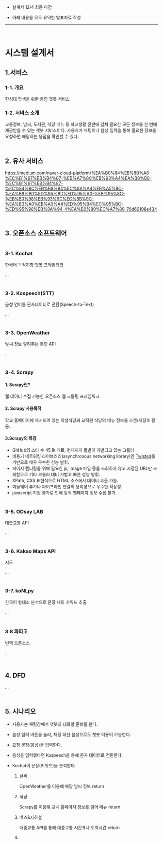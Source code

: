 * 설계서 12/4 최종 마감

* 아래 내용을 모두 요약한 발표자료 작성

<hr>

</br>

# 시스템 설계서

## 1.서비스

### 1-1. 개요

한성대 학생을 위한 통합 챗봇 서비스

### 1-2. 서비스 소개

교통정보, 날씨, 도서관, 식당 메뉴 등 학교생활 전반에 걸쳐 필요한 모든 정보를 한 번에 제공받을 수 있는 챗봇 서비스이다. 사용자가 채팅이나 음성 입력을 통해 필요한 정보를 요청하면 해당하는 응답을 확인할 수 있다.



## </br>2. 유사 서비스

https://medium.com/naver-cloud-platform/%EA%B0%84%EB%8B%A8-%EC%B1%97%EB%B4%87-%EB%A7%8C%EB%93%A4%EA%B8%B0-%EC%B1%97%EB%B4%87-%EC%84%9C%EB%B9%84%EC%8A%A4%EB%A5%BC-%EA%B8%B0%ED%9A%8D%ED%95%A0-%EB%95%8C-%EB%B0%98%EB%93%9C%EC%8B%9C-%EA%B3%A0%EB%A0%A4%ED%95%B4%EC%95%BC-%ED%95%98%EB%8A%94-4%EA%B0%80%EC%A7%80-70d66108e434



## </br>3. 오픈소스 소프트웨어

### </br>3-1. Kochat

한국어 목적지향 챗봇 프레임워크

...



### </br>3-2. Kospeech(STT)

음성 언어를 문자데이터로 전환(Speech-to-Text)

...



### </br>3-3. OpenWeather

날씨 정보 알려주는 통합 API

...



### </br>3-4. Scrapy

#### 1. Scrapy란?

웹 데이터 수집 가능한 오픈소스 웹 크롤링 프레임워크

#### 2. Scrapy 사용목적

학교 홈페이지에 제시되어 있는 학생식당과 교직원 식당의 메뉴 정보를 스캔/저장후 활용.

#### 3.Scrapy의 특징

* GitHub의 스타 수 45.1k 개로, 현재까지 활발히 개발되고 있는 크롤러
* 비동기 네트워킹 라이브러리(asynchronous networking library)인 [Twisted](https://twistedmatrix.com/trac/)를 기반으로 매우 우수한 성능 발휘.
* 페이지 렌더링을 위해 필요한 js, image 파일 등을 조회하지 않고 지정된 URL만 조회함으로 기타 크롤러 대비 가볍고 빠른 성능 발휘.
* XPath, CSS 표현식으로 HTML 소스에서 데이터 추출 가능.
* 미들웨어 추가나 파이프라인 연결의 용이성으로 우수한 확장성.
* javascript 지원 불가로 인해 동적 웹페이지 정보 수집 불가.



### </br>3-5. ODsay LAB

대줓교통 API

...



### </br>3-6. Kakao Maps API

지도

...



### </br>3-7. koNLpy

한국어 형태소 분석으로  문장 내의 키워드 추출

...



### </br> 3.8 파파고

번역 오픈소스

...





## </br>4. DFD

...





## </br>5. 시나리오

* 사용자는 채팅창에서 챗봇과 대화할 준비를 한다.

* 음성 입력 버튼을 눌러, 채팅 대신 음성으로도 챗봇 이용이 가능한다.

* 요청 문장(음성)을 입력한다.

* 음성을 입력했다면 Kospeech을 통해 문자 데이터로 전환한다.

* Kochat이 문장(키워드)을 분석한다.

  1. 날씨

     OpenWeather를 이용해 해당 날씨 정보 return

  2. 식당

     Scrapy를 이용해 교내 홈페이지 정보를 읽어 메뉴 return

  3. 버스&지하철

     대중교통 API를 통해 대중교통 시간표나 도착시간 return

  4. 

     

     

